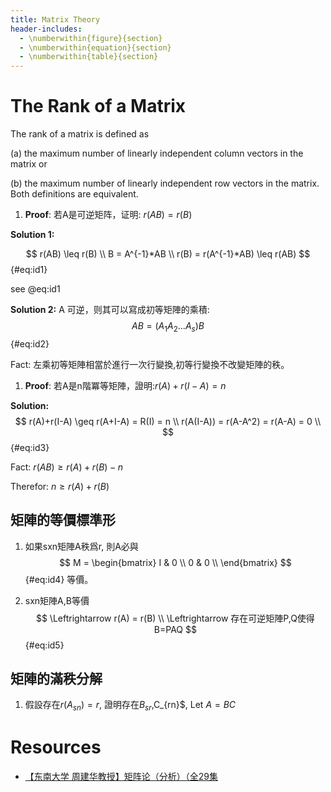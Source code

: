 ```yaml
---
title: Matrix Theory
header-includes:
  - \numberwithin{figure}{section}
  - \numberwithin{equation}{section}
  - \numberwithin{table}{section}
---
```



# The Rank of a Matrix

The rank of a matrix is defined as

(a) the maximum number of linearly independent column vectors in the matrix or

(b) the maximum number of linearly independent row vectors in the matrix. Both definitions are equivalent.

1. **Proof**:
若A是可逆矩阵，证明: $r(AB)=r(B)$

**Solution 1:**

$$
r(AB) \leq r(B) \\
B = A^{-1}*AB \\
r(B) = r(A^{-1}*AB) \leq r(AB)
$${#eq:id1}

see @eq:id1

**Solution 2:**
A 可逆，则其可以寫成初等矩陣的乘積:
$$
AB = (A_1 A_2  ... A_s)B
$${#eq:id2}

Fact: 左乘初等矩陣相當於進行一次行變換,初等行變換不改變矩陣的秩。

1. **Proof**: 若A是n階冪等矩陣，證明:$r(A)+r(I-A) = n$

**Solution:**
$$
r(A)+r(I-A) \geq r(A+I-A) = R(I) = n \\
r(A(I-A)) = r(A-A^2) = r(A-A) = 0 \\
$${#eq:id3}

Fact: $r(AB) \geq r(A) + r(B) -n$

Therefor: $n  \geq r(A) + r(B)$

## 矩陣的等價標準形
1. 如果sxn矩陣A秩爲r, 則A必與
 $$
 M =
 \begin{bmatrix}
I & 0 \\
0 & 0 \\
 \end{bmatrix}
 $${#eq:id4} 等價。

1. sxn矩陣A,B等價
$$
  \Leftrightarrow r(A) = r(B) \\
  \Leftrightarrow 存在可逆矩陣P,Q使得 B=PAQ
$${#eq:id5}

## 矩陣的滿秩分解
1. 假設存在$r(A_{sn}) = r$, 證明存在$B_{sr},$C_{rn}$, Let $A = BC$




















# Resources
- [【东南大学 周建华教授】矩阵论（分析）（全29集](https://www.bilibili.com/video/av14731888/?p=3&t=75)
